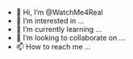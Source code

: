- 👋 Hi, I’m @WatchMe4Real
- 👀 I’m interested in ...
- 🌱 I’m currently learning ...
- 💞️ I’m looking to collaborate on ...
- 📫 How to reach me ...

<!---
WatchMe4Real/WatchMe4Real is a ✨ special ✨ repository because its `README.md` (this file) appears on your GitHub profile.
You can click the Preview link to take a look at your changes.
--->
